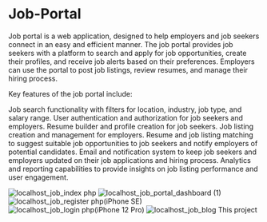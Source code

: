 # Job-Portal
Job portal is a web application, designed to help employers and job seekers connect in an easy and efficient manner.
The job portal provides job seekers with a platform to search and apply for job opportunities, create their profiles, and receive job alerts based on their preferences. Employers can use the portal to post job listings, review resumes, and manage their hiring process.

Key features of the job portal include:

Job search functionality with filters for location, industry, job type, and salary range.
User authentication and authorization for job seekers and employers.
Resume builder and profile creation for job seekers.
Job listing creation and management for employers.
Resume and job listing matching to suggest suitable job opportunities to job seekers and notify employers of potential candidates.
Email and notification system to keep job seekers and employers updated on their job applications and hiring process.
Analytics and reporting capabilities to provide insights on job listing performance and user engagement.



![localhost_job_index php](https://user-images.githubusercontent.com/111451740/224018012-e31e07fd-b151-4f1a-b96e-a83681f00a88.png)
![localhost_job_portal_dashboard (1)](https://user-images.githubusercontent.com/111451740/224018758-8c21231e-ee08-4687-9598-4b3980b4daf6.png)
![localhost_job_register php(iPhone SE)](https://user-images.githubusercontent.com/111451740/224018033-1ba53f5d-cb3d-43b6-aaf9-2e1abcf6c09b.png)
![localhost_job_login php(iPhone 12 Pro)](https://user-images.githubusercontent.com/111451740/224018038-1d267f9e-d4ae-46c9-b880-eab4130342ce.png)
![localhost_job_blog](https://user-images.githubusercontent.com/111451740/224019007-9948066b-6326-419a-88da-0b5afaca9134.png)
This project
